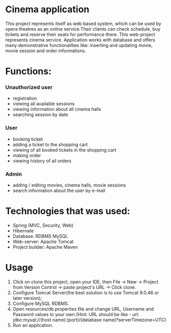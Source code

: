 # Cinema application
This project represents itself as web based system, which can be used by opera theatres as an online service.Their clients can check schedule, buy tickets and reserve their seats for performance there.
This web-project represents cinema service. Application works with database and offers many demonstrative functionalities like: inserting and updating movie, movie session and order informations.

# Functions:
### Unauthorized user

  - registration
  - viewing all available sessions
  - viewing information about all cinema halls
  - searching session by date

### User

  - booking ticket
  - adding a ticket to the shopping cart
  - viewing of all booked tickets in the shopping cart
  - making order
  - viewing history of all orders

### Admin

  - adding / editing movies, cinema halls, movie sessions
  - search information about the user by e-mail

# Technologies that was used:
  - Spring (MVC, Security, Web)
  - Hibernate
  - Database: RDBMS MySQL
  - Web-server: Apache Tomcat
  - Project builder: Apache Maven

# Usage
1) Click on clone this project, open your IDE, then File -> New -> Project from Version Control -> paste project's URL -> Click clone.
2) Configure Tomcat Server(the best solution is to use Tomcat 9.0.46 or later version);
3) Configure MySQL RDBMS.
4) Open resources/db.properties file and change URL, Username and Password values to your own.(Hint: URL should be like - url: jdbc:mysql://(host name):(port)/(database name)?serverTimezone=UTC)
6) Run an application.
